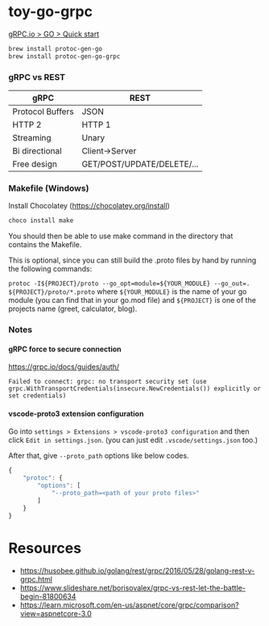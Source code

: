 # toy-go-grpc


[gRPC.io > GO > Quick start](https://grpc.io/docs/languages/go/quickstart/)
```sh
brew install protoc-gen-go
brew install protoc-gen-go-grpc
```


### gRPC vs REST

|**gRPC**               |**REST** 
|---	                |---
|Protocol Buffers   	|JSON
|HTTP 2   	            |HTTP 1
|Streaming   	        |Unary
|Bi directional   	    |Client->Server
|Free design   	        |GET/POST/UPDATE/DELETE/...



### Makefile (Windows)

Install Chocolatey (https://chocolatey.org/install)

```sh
choco install make
```

You should then be able to use make command in the directory that contains the Makefile.

This is optional, since you can still build the .proto files by hand by running the following commands:

```protoc -I${PROJECT}/proto --go_opt=module=${YOUR_MODULE} --go_out=. ${PROJECT}/proto/*.proto```
where ```${YOUR_MODULE}``` is the name of your go module (you can find that in your go.mod file) and ```${PROJECT}``` is one of the projects name (greet, calculator, blog).



### Notes

#### gRPC force to secure connection

https://grpc.io/docs/guides/auth/
```
Failed to connect: grpc: no transport security set (use grpc.WithTransportCredentials(insecure.NewCredentials()) explicitly or set credentials) 
```

#### vscode-proto3 extension configuration

Go into ``settings > Extensions > vscode-proto3 configuration`` and then click ``Edit in settings.json``. (you can just edit ``.vscode/settings.json`` too.)

After that, give ``--proto_path`` options like below codes.

```js
{
    "protoc": {
        "options": [
            "--proto_path=<path of your proto files>"
        ]
    }
}
```


# Resources
* https://husobee.github.io/golang/rest/grpc/2016/05/28/golang-rest-v-grpc.html
* https://www.slideshare.net/borisovalex/grpc-vs-rest-let-the-battle-begin-81800634
* https://learn.microsoft.com/en-us/aspnet/core/grpc/comparison?view=aspnetcore-3.0
